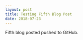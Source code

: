 ```yaml
---
layout: post
title: Testing Fifth Blog Post
date: 2018-07-23
---
```

Fifth blog posted pushed to GitHub.
